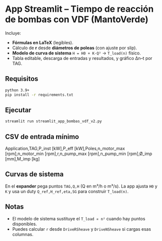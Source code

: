 # App Streamlit – Tiempo de reacción de bombas con VDF (MantoVerde)

Incluye:
- **Fórmulas en LaTeX** (legibles).
- Cálculo de **r** desde **diámetros de poleas** (con ajuste por slip).
- **Modelo de curva de sistema** `H = H0 + K·Q²` → `T_load(n)` físico.
- Tabla editable, descarga de entradas y resultados, y gráfico Δn–t por TAG.

## Requisitos
```bash
python 3.9+
pip install -r requirements.txt
```

## Ejecutar
```bash
streamlit run streamlit_app_bombas_vdf_v2.py
```

## CSV de entrada mínimo
Application,TAG,P_inst [kW],P_eff [kW],Poles,n_motor_max [rpm],n_motor_min [rpm],r,n_pump_max [rpm],n_pump_min [rpm],Ø_imp [mm],M_imp [kg]

## Curvas de sistema
En el **expander** pega puntos `TAG,Q,H` (Q en m³/h o m³/s). La app ajusta `H0` y `K` y usa un duty `Q_ref,H_ref,eta,SG` para construir `T_load(n)`.

## Notas
- El modelo de sistema sustituye el `T_load ∝ n²` cuando hay puntos disponibles.
- Puedes calcular `r` desde `DriveRSheave` y `DriveNSheave` si cargas esas columnas.
